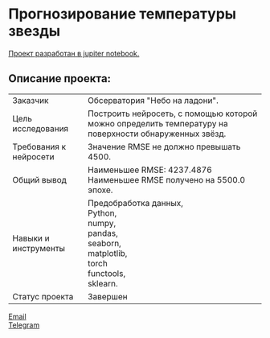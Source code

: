 # Прогнозирование температуры звезды

[Проект разработан в jupiter notebook.](https://github.com/data-analyst-mr/data_science_projects/blob/main/stars/stars_temperature.ipynb)<br/>

## Описание проекта:
|   |  |
|---------------|-------------------|
|Заказчик| Обсерватория "Небо на ладони".|
|Цель исследования| Построить нейросеть, с помощью которой можно определить температуру на поверхности обнаруженных звёзд.|
|Требования к нейросети| Значение RMSE не должно превышать 4500.|
|Общий вывод|Наименьшее RMSE: 4237.4876<br/>Наименьшее RMSE получено на 5500.0 эпохе.|
|Навыки и инструменты|Предобработка данных,<br/>Python,<br/>numpy,<br/>pandas,<br/>seaborn,<br/>matplotlib,<br/>torch<br/>functools,<br/>sklearn.|
|Статус проекта| Завершен|


[Email](mailto:mikhail-shestakov-2022@bk.ru)<br/>
[Telegram](https://t.me/mshestakov1)
